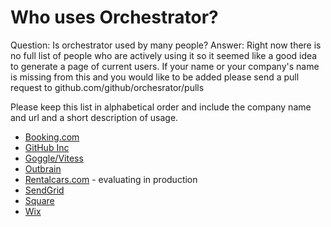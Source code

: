 
# Who uses Orchestrator?

Question: Is orchestrator used by many people?
Answer:  Right now there is no full list of people
who are actively using it so it seemed like a good idea to generate a page
of current users. If your name or your company's name is missing from this and
you would like to be added please send a pull request to github.com/github/orchesrator/pulls

Please keep this list in alphabetical order and include the company name and url and
a short description of usage.

* [Booking.com](http://www.booking.com)
* [GitHub Inc](http://www.github.com)
* [Goggle/Vitess](http://vitess.io)
* [Outbrain](http://www.outbrain.com)
* [Rentalcars.com](http://www.rentalcars.com) - evaluating in production
* [SendGrid](https://sendgrid.com)
* [Square](http://squareup.com)
* [Wix](http://www.wix.com)
